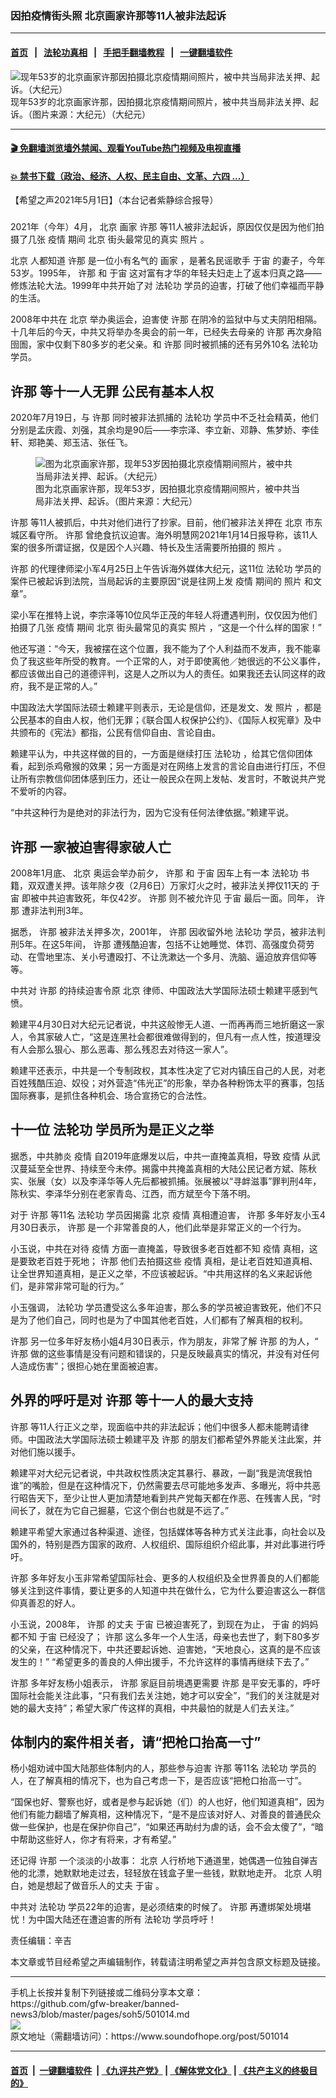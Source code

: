 ### 因拍疫情街头照 北京画家许那等11人被非法起诉
------------------------

#### [首页](https://github.com/gfw-breaker/banned-news3/blob/master/README.md) &nbsp;&nbsp;|&nbsp;&nbsp; [法轮功真相](https://github.com/begood0513/basic/blob/master/README.md)  &nbsp;&nbsp;|&nbsp;&nbsp; [手把手翻墙教程](https://github.com/gfw-breaker/guides/wiki)  &nbsp;&nbsp;|&nbsp;&nbsp; [一键翻墙软件](https://github.com/gfw-breaker/nogfw/blob/master/README.md)  



<div><img alt="现年53岁的北京画家许那因拍摄北京疫情期间照片，被中共当局非法关押、起诉。（大纪元）" src="https://img.soundofhope.org/2021-05/1619906039449.jpg"/>
<br/><figcaption class="caption">
 现年53岁的北京画家许那，因拍摄北京疫情期间照片，被中共当局非法关押、起诉。（图片来源：大纪元）（大纪元）
</figcaption></div><hr/>

#### [ 🎬  免翻墙浏览墙外禁闻、观看YouTube热门视频及电视直播](https://github.com/gfw-breaker/HelloWorld)

#### [ 💥  禁书下载（政治、经济、人权、民主自由、文革、六四 ...）](https://github.com/gfw-breaker/books/blob/master/README.md)

<div><div class="Content__Wrapper sc-1bvya0-0 grZQxZ">
 <p class="meta-top">
  <span class="meta">
   【希望之声2021年5月1日】（本台记者紫静综合报导）
  </span>
 </p>
 <p style="margin-top:23px;margin-bottom:13px">
  2021年（今年）4月，
  <ok href="/term/2252">
   北京
  </ok>
  <ok href="/term/16908">
   画家
  </ok>
  <ok href="/term/335206">
   许那
  </ok>
  等11人被非法起诉，原因仅仅是因为他们拍摄了几张
  <ok href="/term/16057">
   疫情
  </ok>
  期间
  <ok href="/term/2252">
   北京
  </ok>
  街头最常见的真实
  <ok href="/term/2650">
   照片
  </ok>
  。
 </p>
 <p>
  <ok href="/term/2252">
   北京
  </ok>
  人都知道
  <ok href="/term/335206">
   许那
  </ok>
  是一位小有名气的
  <ok href="/term/16908">
   画家
  </ok>
  ，是著名民谣歌手
  <ok href="/term/65625">
   于宙
  </ok>
  的妻子，今年53岁。1995年，
  <ok href="/term/335206">
   许那
  </ok>
  和
  <ok href="/term/65625">
   于宙
  </ok>
  这对富有才华的年轻夫妇走上了返本归真之路——修炼法轮大法。1999年中共开始了对
  <ok href="/term/968">
   法轮功
  </ok>
  学员的迫害，打破了他们幸福而平静的生活。
 </p>
 <p>
  2008年中共在
  <ok href="/term/2252">
   北京
  </ok>
  举办奥运会，迫害使
  <ok href="/term/335206">
   许那
  </ok>
  在阴冷的监狱中与丈夫阴阳相隔。十几年后的今天，中共又将举办冬奥会的前一年，已经失去母亲的
  <ok href="/term/335206">
   许那
  </ok>
  再次身陷囹圄，家中仅剩下80多岁的老父亲。和
  <ok href="/term/335206">
   许那
  </ok>
  同时被抓捕的还有另外10名
  <ok href="/term/968">
   法轮功
  </ok>
  学员。
 </p>
 <h2>
  <strong>
   <ok href="/term/335206">
    许那
   </ok>
   等十一人无罪 公民有基本人权
  </strong>
 </h2>
 <p>
  2020年7月19日，与
  <ok href="/term/335206">
   许那
  </ok>
  同时被非法抓捕的
  <ok href="/term/968">
   法轮功
  </ok>
  学员中不乏社会精英，他们分别是孟庆霞、刘强，其余均是90后——李宗泽、李立新、邓静、焦梦娇、李佳轩、郑艳美、郑玉洁、张任飞。
 </p>
 <figure class="OImage__StyledFigure-sc-1lfley0-0 hHSfVg">
  <img alt="图为北京画家许那，现年53岁因拍摄北京疫情期间照片，被中共当局非法关押、起诉。（大纪元）" src="https://img.soundofhope.org/2021-05/1619905580115.jpg"/>
  <br/><figcaption>
   图为北京画家许那，现年53岁，因拍摄北京疫情期间照片，被中共当局非法关押、起诉。（图片来源：大纪元）
  </figcaption>
 </figure>
 <p>
  <ok href="/term/335206">
   许那
  </ok>
  等11人被抓后，中共对他们进行了抄家。目前，他们被非法关押在
  <ok href="/term/2252">
   北京
  </ok>
  市东城区看守所。
  <ok href="/term/335206">
   许那
  </ok>
  曾绝食抗议迫害。海外明慧网2021年1月14日报导称，该11人案的很多所谓证据，仅是因个人兴趣、特长及生活需要所拍摄的
  <ok href="/term/2650">
   照片
  </ok>
  。
 </p>
 <div class="AD_Embed__Wrap-sc-1xslmin-0 igMuqX module desktop">
  <div>
  </div>
 </div>
 <p>
  <ok href="/term/335206">
   许那
  </ok>
  的代理律师梁小军4月25日上午告诉海外媒体大纪元，这11位
  <ok href="/term/968">
   法轮功
  </ok>
  学员的案件已被起诉到法院，当局起诉的主要原因“说是往网上发
  <ok href="/term/16057">
   疫情
  </ok>
  期间的
  <ok href="/term/2650">
   照片
  </ok>
  和文章”。
 </p>
 <p>
  梁小军在推特上说，李宗泽等10位风华正茂的年轻人将遭遇判刑，仅仅因为他们拍摄了几张
  <ok href="/term/16057">
   疫情
  </ok>
  期间
  <ok href="/term/2252">
   北京
  </ok>
  街头最常见的真实
  <ok href="/term/2650">
   照片
  </ok>
  ，“这是一个什么样的国家！”
 </p>
 <p>
  他还写道：“今天，我被摆在这个位置，我不能为了个人利益而不发声，我不能辜负了我这些年所受的教育。一个正常的人，对于即使离他／她很远的不公义事件，都应该做出自己的道德评判，这是人之所以为人的责任。如果我还去认同这样的政府，我不是正常的人。”
 </p>
 <p>
  中国政法大学国际法硕士赖建平则表示，无论是信仰，还是发文、发
  <ok href="/term/2650">
   照片
  </ok>
  ，都是公民基本的自由人权，他们无罪；《联合国人权保护公约》、《国际人权宪章》及中共颁布的《宪法》都指，公民有信仰自由、言论自由。
 </p>
 <p>
  赖建平认为，中共这样做的目的，一方面是继续打压
  <ok href="/term/968">
   法轮功
  </ok>
  ，给其它信仰团体看，起到杀鸡儆猴的效果；另一方面是对在网络上发言的言论自由进行打压，不但让所有宗教信仰团体感到压力，还让一般民众在网上发帖、发言时，不敢说共产党不爱听的内容。
 </p>
 <p>
  “中共这种行为是绝对的非法行为，因为它没有任何法律依据。”赖建平说。
 </p>
 <h2>
  <strong>
   <ok href="/term/335206">
    许那
   </ok>
   一家被迫害得家破人亡
  </strong>
 </h2>
 <p>
  2008年1月底、
  <ok href="/term/2252">
   北京
  </ok>
  奥运会举办前夕，
  <ok href="/term/335206">
   许那
  </ok>
  和
  <ok href="/term/65625">
   于宙
  </ok>
  因车上有一本
  <ok href="/term/968">
   法轮功
  </ok>
  书籍，双双遭关押。该年除夕夜（2月6日）万家灯火之时，被非法关押仅11天的
  <ok href="/term/65625">
   于宙
  </ok>
  即被中共迫害致死，年仅42岁。
  <ok href="/term/335206">
   许那
  </ok>
  则不被允许见
  <ok href="/term/65625">
   于宙
  </ok>
  最后一面。同年，
  <ok href="/term/335206">
   许那
  </ok>
  遭非法判刑3年。
 </p>
 <p>
  据悉，
  <ok href="/term/335206">
   许那
  </ok>
  被非法关押多次，2001年，
  <ok href="/term/335206">
   许那
  </ok>
  因收留外地
  <ok href="/term/968">
   法轮功
  </ok>
  学员，被非法判刑5年。在这5年间，
  <ok href="/term/335206">
   许那
  </ok>
  遭残酷迫害，包括不让她睡觉、体罚、高强度负荷劳动、在雪地里冻、关小号遭殴打、不让洗漱达一个多月、洗脑、逼迫放弃信仰等等。
 </p>
 <p>
  中共对
  <ok href="/term/335206">
   许那
  </ok>
  的持续迫害令原
  <ok href="/term/2252">
   北京
  </ok>
  律师、中国政法大学国际法硕士赖建平感到气愤。
 </p>
 <p>
  赖建平4月30日对大纪元记者说，中共这般惨无人道、一而再再而三地折磨这一家人，令其家破人亡，“这是连黑社会都很难做得到的，但凡有一点人性，按道理没有人会那么狠心、那么恶毒、那么残忍去对待这一家人”。
 </p>
 <p>
  赖建平还表示，中共是一个专制政权，其本性决定了它对内镇压自己的人民，对老百姓残酷压迫、奴役；对外营造“伟光正”的形象，举办各种粉饰太平的赛事，包括国际赛事，是抓住各种机会、场合宣扬它的合法性。
 </p>
 <h2>
  <strong>
   十一位
   <ok href="/term/968">
    法轮功
   </ok>
   学员所为是正义之举
  </strong>
 </h2>
 <p>
  据悉，中共肺炎
  <ok href="/term/16057">
   疫情
  </ok>
  自2019年底爆发以后，中共一直掩盖真相，导致
  <ok href="/term/16057">
   疫情
  </ok>
  从武汉蔓延至全世界、持续至今未停。揭露中共掩盖真相的大陆公民记者方斌、陈秋实、张展（女）以及李泽华等人先后都被抓捕。张展被以“寻衅滋事”罪判刑4年，陈秋实、李泽华分别在老家青岛、江西，而方斌至今下落不明。
 </p>
 <div class="AD_Embed__Wrap-sc-1xslmin-0 igMuqX module desktop">
  <div>
  </div>
 </div>
 <p>
  对于
  <ok href="/term/335206">
   许那
  </ok>
  等11名
  <ok href="/term/968">
   法轮功
  </ok>
  学员因揭露
  <ok href="/term/2252">
   北京
  </ok>
  <ok href="/term/16057">
   疫情
  </ok>
  真相遭迫害，
  <ok href="/term/335206">
   许那
  </ok>
  多年好友小玉4月30日表示，
  <ok href="/term/335206">
   许那
  </ok>
  是一个非常善良的人，他们此举是非常正义的一个行为。
 </p>
 <p>
  小玉说，中共在对待
  <ok href="/term/16057">
   疫情
  </ok>
  方面一直掩盖，导致很多老百姓都不知
  <ok href="/term/16057">
   疫情
  </ok>
  真相，这是要致老百姓于死地；
  <ok href="/term/335206">
   许那
  </ok>
  他们去拍摄这些
  <ok href="/term/16057">
   疫情
  </ok>
  真相，是让老百姓知道真相、让全世界知道真相，是正义之举，不应该被起诉。“中共用这样的名义来起诉他们，是非常非常可耻的行为。”
 </p>
 <p>
  小玉强调，
  <ok href="/term/968">
   法轮功
  </ok>
  学员遭受这么多年迫害，那么多的学员被迫害致死，他们不只是为了他们自己，同时也是为了中国其他老百姓，人们都有了解真相的权利。
 </p>
 <p>
  <ok href="/term/335206">
   许那
  </ok>
  另一位多年好友杨小姐4月30日表示，作为朋友，非常了解
  <ok href="/term/335206">
   许那
  </ok>
  的为人，“
  <ok href="/term/335206">
   许那
  </ok>
  做的这些事情是没有问题和错误的，只是反映最真实的情况，并没有对任何人造成伤害”；很担心她在里面被迫害。
 </p>
 <h2>
  <strong>
   外界的呼吁是对
   <ok href="/term/335206">
    许那
   </ok>
   等十一人的最大支持
  </strong>
 </h2>
 <p>
  <ok href="/term/335206">
   许那
  </ok>
  等11人行正义之举，现面临中共的非法起诉；他们中很多人都未能聘请律师。中国政法大学国际法硕士赖建平及
  <ok href="/term/335206">
   许那
  </ok>
  的朋友们都希望外界能关注此案，并对他们施以援手。
 </p>
 <p>
  赖建平对大纪元记者说，中共政权性质决定其暴行、暴政，一副“我是流氓我怕谁”的嘴脸，但是在这种情况下，仍然需要去尽可能地多发声、多曝光，将中共恶行昭告天下，至少让世人更加清楚地看到共产党每天都在作恶、在残害人民，“时间长了，就在为它自己掘墓，它这个倒台也就是不远了。”
 </p>
 <p>
  赖建平希望大家通过各种渠道、途径，包括媒体等各种方式关注此事，向社会以及国外的，特别是西方国家的政府、人权组织、国际组织介绍此事，并对此事进行呼吁。
 </p>
 <p>
  <ok href="/term/335206">
   许那
  </ok>
  多年好友小玉非常希望国际社会、更多的人权组织及全世界善良的人们都能够关注到这件事情，要让更多的人知道中共在做什么，它为什么要迫害这么一群信仰真善忍的好人。
 </p>
 <p>
  小玉说，2008年，
  <ok href="/term/335206">
   许那
  </ok>
  的丈夫
  <ok href="/term/65625">
   于宙
  </ok>
  已被迫害死了，到现在为止，
  <ok href="/term/65625">
   于宙
  </ok>
  的妈妈都不知
  <ok href="/term/65625">
   于宙
  </ok>
  已经没了；
  <ok href="/term/335206">
   许那
  </ok>
  这么多年一个人生活，母亲也去世了，剩下80多岁的父亲，在这种情况下，中共还要起诉她、迫害她，“天地良心，这真的是不应该发生的！” “希望更多的善良的人伸出援手，不允许这样的事情再继续下去了。”
 </p>
 <p>
  <ok href="/term/335206">
   许那
  </ok>
  多年好友杨小姐表示，
  <ok href="/term/335206">
   许那
  </ok>
  家庭目前境遇更需要
  <ok href="/term/335206">
   许那
  </ok>
  是平安无事的，呼吁国际社会能关注此事，“只有我们去关注她，她才可以安全”，“我们的关注就是对她的最大支持”；希望大家广传这样的真相，中共最怕的就是人们去关注。”
 </p>
 <h2>
  <strong>
   体制内的案件相关者，请“把枪口抬高一寸”
  </strong>
 </h2>
 <p>
  杨小姐劝诫中国大陆那些体制内的人，那些参与迫害
  <ok href="/term/335206">
   许那
  </ok>
  等11名
  <ok href="/term/968">
   法轮功
  </ok>
  学员的人，在了解真相的情况下，也为自己考虑一下，是否应该“把枪口抬高一寸”。
 </p>
 <div class="AD_Embed__Wrap-sc-1xslmin-0 igMuqX module desktop">
  <div>
  </div>
 </div>
 <p>
  “国保也好、警察也好，或者是参与起诉她（们）的人也好，他们知道真相”，因为他们有能力翻墙了解真相，这种情况下，“是不是应该对好人、对善良的普通民众做一些保护，也是在保护你自己”，“如果还再助纣为虐的话，会不会太傻了”，“暗中帮助这些好人，你才有将来，才有希望。”
 </p>
 <p>
  还记得
  <ok href="/term/335206">
   许那
  </ok>
  一个淡淡的小故事：
  <ok href="/term/2252">
   北京
  </ok>
  人行桥地下通道里，她偶遇一位独自弹吉他的北漂，她默默地走过去，轻轻放在钱盒子里一些钱，默默地走开。
  <ok href="/term/2252">
   北京
  </ok>
  人明白，她是想起了做音乐人的丈夫
  <ok href="/term/65625">
   于宙
  </ok>
  。
 </p>
 <p>
  中共对
  <ok href="/term/968">
   法轮功
  </ok>
  学员22年的迫害，是必须结束的时候了。
  <ok href="/term/335206">
   许那
  </ok>
  再遭绑架处境堪忧！为中国大陆还在遭迫害的所有
  <ok href="/term/968">
   法轮功
  </ok>
  学员呼吁！
 </p>
 <p class="meta-btm">
  责任编辑：辛吉
 </p>
 <p class="meta-btm">
  本文章或节目经希望之声编辑制作，转载请注明希望之声并包含原文标题及链接。
 </p>
</div>
</div>
<hr/>
手机上长按并复制下列链接或二维码分享本文章：<br/>
https://github.com/gfw-breaker/banned-news3/blob/master/pages/soh5/501014.md <br/>
<a href='https://github.com/gfw-breaker/banned-news3/blob/master/pages/soh5/501014.md'><img src='https://github.com/gfw-breaker/banned-news3/blob/master/pages/soh5/501014.md.png'/></a> <br/>
原文地址（需翻墙访问）：https://www.soundofhope.org/post/501014


------------------------
#### [首页](https://github.com/gfw-breaker/banned-news3/blob/master/README.md) &nbsp;|&nbsp; [一键翻墙软件](https://github.com/gfw-breaker/nogfw/blob/master/README.md) &nbsp;| [《九评共产党》](https://github.com/gfw-breaker/9ping.md/blob/master/README.md#九评之一评共产党是什么) | [《解体党文化》](https://github.com/gfw-breaker/jtdwh.md/blob/master/README.md) | [《共产主义的终极目的》](https://github.com/gfw-breaker/gczydzjmd.md/blob/master/README.md)


<img src='http://gfw-breaker.win/banned-news3/pages/soh5/501014.md' width='0px' height='0px'/>